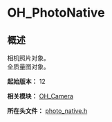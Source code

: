 # OH_PhotoNative
<!--Kit: Camera Kit-->
<!--Subsystem: Multimedia-->
<!--Owner: @qano-->
<!--SE: @leo_ysl-->
<!--TSE: @xchaosioda-->

## 概述

相机照片对象。<br> 全质量图对象。

**起始版本：** 12

**相关模块：** [OH_Camera](capi-oh-camera.md)

**所在头文件：** [photo_native.h](capi-photo-native-h.md)

